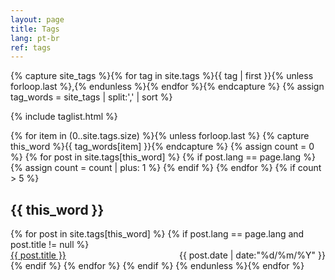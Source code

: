 ```yaml
---
layout: page
title: Tags
lang: pt-br
ref: tags
---
```


{% capture site_tags %}{% for tag in site.tags %}{{ tag | first }}{% unless forloop.last %},{% endunless %}{% endfor %}{% endcapture %}
{% assign tag_words = site_tags | split:',' | sort %}

{% include taglist.html %}

<!-- Posts by Tag -->
<div style="max-width: 1200px;">
  {% for item in (0..site.tags.size) %}{% unless forloop.last %}
    {% capture this_word %}{{ tag_words[item] }}{% endcapture %}
    {% assign count = 0 %}
    {% for post in site.tags[this_word] %}
      {% if post.lang == page.lang %}
        {% assign count = count | plus: 1 %}
      {% endif %}
    {% endfor %}
    {% if count > 5 %}
      <h2 id="{{ this_word | cgi_escape }}">{{ this_word }}</h2>
      {% for post in site.tags[this_word] %}
        {% if post.lang == page.lang and post.title != null %}
          <div>
            <span style="float: left;">
              <a href="{{ site.baseurl }}/{{ post.url }}">{{ post.title }}</a>
            </span>
            <span style="float: right;">
              {{ post.date | date:"%d/%m/%Y" }}
            </span>
          </div>
          <div style="clear: both;"></div>
        {% endif %}
      {% endfor %}
    {% endif %}
  {% endunless %}{% endfor %}
</div>